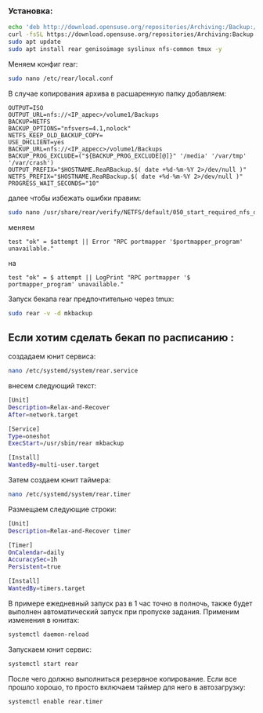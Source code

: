 ### Установка:

```bash
echo 'deb http://download.opensuse.org/repositories/Archiving:/Backup:/Rear/xUbuntu_20.04/ /' | sudo tee /etc/apt/sources.list.d/Archiving:Backup:Rear.list
curl -fsSL https://download.opensuse.org/repositories/Archiving:Backup:Rear/xUbuntu_20.04/Release.key | gpg --dearmor | sudo tee /etc/apt/trusted.gpg.d/Archiving_Backup_Rear.gpg > /dev/null
sudo apt update
sudo apt install rear genisoimage syslinux nfs-common tmux -y
```

Меняем конфиг rear:
```bash
sudo nano /etc/rear/local.conf
```

В случае копирования архива в расшаренную папку добавляем:
```text
OUTPUT=ISO
OUTPUT_URL=nfs://<IP_адрес>/volume1/Backups
BACKUP=NETFS
BACKUP_OPTIONS="nfsvers=4.1,nolock"
NETFS_KEEP_OLD_BACKUP_COPY=
USE_DHCLIENT=yes
BACKUP_URL=nfs://<IP_адресс>/volume1/Backups
BACKUP_PROG_EXCLUDE=("${BACKUP_PROG_EXCLUDE[@]}" '/media' '/var/tmp' '/var/crash')
OUTPUT_PREFIX="$HOSTNAME.ReaRBackup.$( date +%d-%m-%Y 2>/dev/null )"
NETFS_PREFIX="$HOSTNAME.ReaRBackup.$( date +%d-%m-%Y 2>/dev/null )"
PROGRESS_WAIT_SECONDS="10"
```

далее чтобы избежать ошибки правим:
```bash
sudo nano /usr/share/rear/verify/NETFS/default/050_start_required_nfs_daemons.sh
```

меняем
```text
test "ok" = $attempt || Error "RPC portmapper '$portmapper_program' unavailable."
```

на
```text
test "ok" = $ attempt || LogPrint "RPC portmapper '$ portmapper_program' unavailable."
```

Запуск бекапа rear предпочтительно через tmux:
```bash
sudo rear -v -d mkbackup
```

## Если хотим сделать бекап по расписанию :
создадаем юнит сервиса:

```bash
nano /etc/systemd/system/rear.service
```
внесем следующий текст:
```bash
[Unit]
Description=Relax-and-Recover
After=network.target

[Service]
Type=oneshot
ExecStart=/usr/sbin/rear mkbackup

[Install]
WantedBy=multi-user.target
```
Затем создаем юнит таймера:
```bash
nano /etc/systemd/system/rear.timer
```
Размещаем следующие строки:
```bash
[Unit]
Description=Relax-and-Recover timer

[Timer]
OnCalendar=daily
AccuracySec=1h
Persistent=true

[Install]
WantedBy=timers.target
```
В примере ежедневный запуск раз в 1 час точно в полночь, также будет выполнен автоматический запуск при пропуске задания.
Применим изменения в юнитах:
```bash 
systemctl daemon-reload
```
Запускаем юнит сервис:
```bash
systemctl start rear
```

После чего должно выполниться резервное копирование. Если все прошло хорошо, то просто включаем таймер для него в автозагрузку:
```bash
systemctl enable rear.timer
```